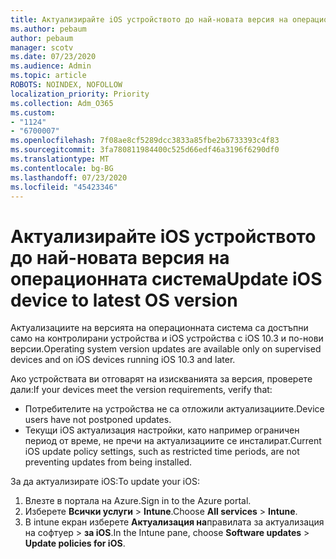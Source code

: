 ```yaml
---
title: Актуализирайте iOS устройството до най-новата версия на операционната система
ms.author: pebaum
author: pebaum
manager: scotv
ms.date: 07/23/2020
ms.audience: Admin
ms.topic: article
ROBOTS: NOINDEX, NOFOLLOW
localization_priority: Priority
ms.collection: Adm_O365
ms.custom:
- "1124"
- "6700007"
ms.openlocfilehash: 7f08ae8cf5289dcc3833a85fbe2b6733393c4f83
ms.sourcegitcommit: 3fa780811984400c525d66edf46a3196f6290df0
ms.translationtype: MT
ms.contentlocale: bg-BG
ms.lasthandoff: 07/23/2020
ms.locfileid: "45423346"
---
```

# <a name="update-ios-device-to-latest-os-version"></a><span data-ttu-id="90175-102">Актуализирайте iOS устройството до най-новата версия на операционната система</span><span class="sxs-lookup"><span data-stu-id="90175-102">Update iOS device to latest OS version</span></span>

<span data-ttu-id="90175-103">Актуализациите на версията на операционната система са достъпни само на контролирани устройства и iOS устройства с iOS 10.3 и по-нови версии.</span><span class="sxs-lookup"><span data-stu-id="90175-103">Operating system version updates are available only on supervised devices and on iOS devices running iOS 10.3 and later.</span></span>

<span data-ttu-id="90175-104">Ако устройствата ви отговарят на изискванията за версия, проверете дали:</span><span class="sxs-lookup"><span data-stu-id="90175-104">If your devices meet the version requirements, verify that:</span></span>  
- <span data-ttu-id="90175-105">Потребителите на устройства не са отложили актуализациите.</span><span class="sxs-lookup"><span data-stu-id="90175-105">Device users have not postponed updates.</span></span>  
- <span data-ttu-id="90175-106">Текущи iOS актуализация настройки, като например ограничен период от време, не пречи на актуализациите се инсталират.</span><span class="sxs-lookup"><span data-stu-id="90175-106">Current iOS update policy settings, such as restricted time periods, are not preventing updates from being installed.</span></span>

<span data-ttu-id="90175-107">За да актуализирате iOS:</span><span class="sxs-lookup"><span data-stu-id="90175-107">To update your iOS:</span></span>

1. <span data-ttu-id="90175-108">Влезте в портала на Azure.</span><span class="sxs-lookup"><span data-stu-id="90175-108">Sign in to the Azure portal.</span></span>
2. <span data-ttu-id="90175-109">Изберете **Всички услуги**  >  **Intune**.</span><span class="sxs-lookup"><span data-stu-id="90175-109">Choose **All services** > **Intune**.</span></span>
3. <span data-ttu-id="90175-110">В intune екран изберете **Актуализация на**правилата за актуализация на софтуер  >  **за iOS**.</span><span class="sxs-lookup"><span data-stu-id="90175-110">In the Intune pane, choose **Software updates** > **Update policies for iOS**.</span></span>